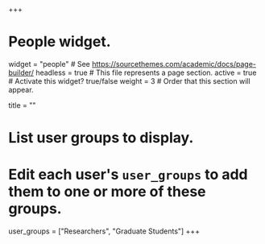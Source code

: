 +++
# People widget.
widget = "people"  # See https://sourcethemes.com/academic/docs/page-builder/
headless = true  # This file represents a page section.
active = true  # Activate this widget? true/false
weight = 3  # Order that this section will appear.

title = ""

# List user groups to display.
#   Edit each user's `user_groups` to add them to one or more of these groups.
user_groups = ["Researchers", "Graduate Students"]
+++


